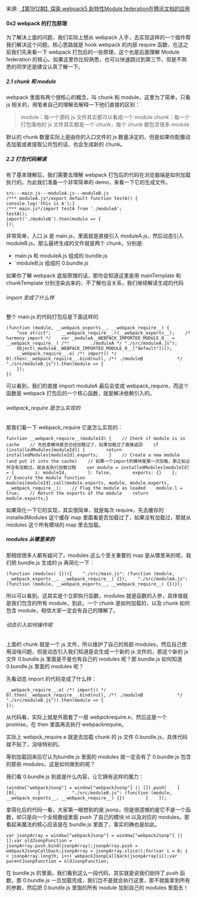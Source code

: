 来源: [【第1912期】探索 webpack5 新特性Module federation在腾讯文档的应用](https://mp.weixin.qq.com/s?__biz=MjM5MTA1MjAxMQ==&mid=2651236238&idx=1&sn=fe46cf50030b8a7ae917b9c8c7de601c&chksm=bd497e0a8a3ef71c8c3ea67ef24603994659fa1f55a1ebb488bba135b0138125620b4100f831&scene=126&sessionid=1586739739&key=96dea122ccc75889fe43f93452ffd268b4307427fb53d32994f0b45c3b70f2bb55dbad796a80d8a6fdf12cec4c7be80b6cbed47a3c2a32b9816881054fbdf3f88f1232d27e93e78deb34c592bff019ce&ascene=1&uin=MTgzNDQ0NjEyNw%3D%3D&devicetype=Windows+10&version=62080085&lang=zh_CN&exportkey=AwZAaQSjaCtD6RuDE2Cy9nI%3D&pass_ticket=2v4FucCG3AioBy2IDT8KeaXIY13kV7UobNgsjg9xK%2BBFUhmbrwF%2F2dO1XA57hPUu)

#### 0x2 webpack 的打包原理



为了解决上面的问题，我们实际上想从 webpack 入手，去实现这样的一个插件帮我们解决这个问题。核心思路就是 hook webpack 的内部 require 函数，在这之前我们先来看一下 webpack 打包后的一些原理，这个也是后面理解 Module federation 的核心。如果这里你比较熟悉，也可以快速跳过到第三节，但是不熟悉的同学还是建议认真了解一下。

##### 2.1 chunk 和 module

webpack 里面有两个很核心的概念，叫 chunk 和 module，这里为了简单，只看 js 相关的，用笔者自己的理解去解释一下他们直接的区别：

> module：每一个源码 js 文件其实都可以看成一个 module chunk：每一个打包落地的 js 文件其实都是一个 chunk，每个 chunk 都包含很多 module

默认的 chunk 数量实际上是由你的入口文件的 js 数量决定的，但是如果你配置动态加载或者提取公共包的话，也会生成新的 chunk。

##### 2.2 打包代码解读

有了基本理解后，我们需要去理解 webpack 打包后的代码在浏览器端是如何加载执行的。为此我们准备一个非常简单的 demo，来看一下它的生成文件。

```
src---main.js---moduleA.js---moduleB.js
/*** moduleA.js*/export default function testA() {    console.log('this is A');}
/*** main.js*/import testA from './moduleA';
testA();
import('./moduleB').then(module => {
});
```

非常简单，入口 js 是 main.js，里面就是直接引入 moduleA.js，然后动态引入 moduleB.js，那么最终生成的文件就是两个 chunk，分别是:

- main.js 和 moduleA.js 组成的 bundle.js
- `moduleB.js 组成的 0.bundle.js

如果你了解 webpack 底层原理的话，那你会知道这里是用 mainTemplate 和 chunkTemplate 分别渲染出来的，不了解也没关系，我们继续解读生成的代码

###### import 变成了什么样

整个 main.js 的代码打包后是下面这样的

```
(function (module, __webpack_exports__, __webpack_require__) {
    "use strict";    __webpack_require__.r(__webpack_exports__);    /* harmony import */    var _moduleA__WEBPACK_IMPORTED_MODULE_0__ = __webpack_require__( /*!        ./moduleA */ "./src/moduleA.js");
    Object(_moduleA__WEBPACK_IMPORTED_MODULE_0__["default"])();
    __webpack_require__.e( /*! import() */ 0).then(__webpack_require__.bind(null, /*! ./moduleB             */ "./src/moduleB.js")).then(module => {
    });
})
```

可以看到，我们的直接 import moduleA 最后会变成 webpack_require，而这个函数是 webpack 打包后的一个核心函数，就是解决依赖引入的。

###### webpack_require 是怎么实现的

那我们看一下 webpack_require 它是怎么实现的：

```
function __webpack_require__(moduleId) {    // Check if module is in cache    // 先检查模块是否已经加载过了，如果加载过了直接返回    if (installedModules[moduleId]) {        return installedModules[moduleId].exports;    }    // Create a new module (and put it into the cache)    // 如果一个import的模块是第一次加载，那之前必然没有加载过，就会去执行加载过程    var module = installedModules[moduleId] = {        i: moduleId,        l: false,        exports: {}    };    // Execute the module function    modules[moduleId].call(module.exports, module, module.exports, __webpack_require__);    // Flag the module as loaded    module.l = true;    // Return the exports of the module    return module.exports;}
```

如果简化一下它的实现，其实很简单，就是每次 require，先去缓存的 installedModules 这个缓存 map 里面看是否加载过了，如果没有加载过，那就从 modules 这个所有模块的 map 里去加载。

##### modules 从哪里来的

那相信很多人都有疑问了，modules 这么个至关重要的 map 是从哪里来的呢，我们把 bundle.js 生成的 js 再简化一下：

```
(function (modules) {})({    "./src/main.js": (function (module, __webpack_exports__, __webpack_require__) {}),    "./src/moduleA.js": (function (module, __webpack_exports__, __webpack_require__) {})});
```

所以可以看到，这其实是个立即执行函数，modules 就是函数的入参，具体值就是我们包含的所有 module，到此，一个 chunk 是如何加载的，以及 chunk 如何包含 module，相信大家一定会有自己的理解了。

###### 动态引入如何操作呢

上面的 chunk 就是一个 js 文件，所以维护了自己的局部 modules，然后自己使用没啥问题，但是动态引入我们知道是会生成一个新的 js 文件的，那这个新的 js 文件 0.bundle.js 里面是不是也有自己的 modules 呢？那 bundle.js 如何知道 0.bundle.js 里面的 modules 呢？

先看动态 import 的代码变成了什么样：

```
__webpack_require__.e( /*! import() */ 0).then(__webpack_require__.bind(null, /*! ./moduleB             */ "./src/moduleB.js")).then(module => {
});
```

从代码看，实际上就是外面套了一层 webpckrequire.e，然后这是一个 promise，在 then 里面再去执行 webpackrequire。

实际上 webpck_require.e 就是去加载 chunk 的 js 文件 0.bundle.js，具体代码就不贴了，没啥特别的。

等到加载回来后它认为bundle.js 里面的 modules 就一定会有了 0.bundle.js 包含的那些 modules，这是如何做到的呢？

我们看 0.bundle.js 到底是什么内容，让它拥有这样的魔力：

```
(window["webpackJsonp"] = window["webpackJsonp"] || []).push(    [        [0],        {            "./src/moduleB.js": (function (module, __webpack_exports__, __webpack_require__) {})        }    ]);
```

拿简化后的代码一看，大家第一眼想到的是 jsonp，但是很遗憾的是它不是一个函数，却只是向一个全局数组里面 push 了自己的模块 id 以及对应的 modules。那看起来魔法的核心应该是在 bundle.js 里面了，事实的确也是如此。

```
var jsonpArray = window["webpackJsonp"] = window["webpackJsonp"] || [];var oldJsonpFunction = jsonpArray.push.bind(jsonpArray);jsonpArray.push = webpackJsonpCallback;jsonpArray = jsonpArray.slice();for(var i = 0; i < jsonpArray.length; i++) webpackJsonpCallback(jsonpArray[i]);var parentJsonpFunction = oldJsonpFunction;
```

在 bundle.js 的里面，我们看到这么一段代码，其实就是说我们劫持了 push 函数，那 0.bundle.js 一旦加载完成，我们岂不是就会执行这里，那不就能拿到所有的参数，然后把 0.bundle.js 里面的所有 module 加到自己的 modules 里面去！